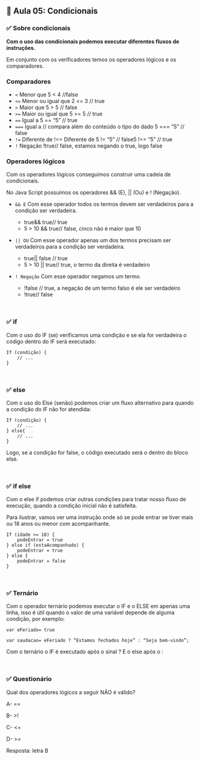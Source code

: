 ## 📝 Aula 05: Condicionais
### ✅ Sobre condicionais
**Com o uso das condicionais podemos executar diferentes fluxos de instruções.**

Em conjunto com os verificadores temos os operadores lógicos e os comparadores.

### Comparadores
- ``<`` Menor que 5 < 4 //false
- ``<=`` Menor ou igual que 2 <= 3 // true
- ``>`` Maior que 5 > 5 // false
- ``>=`` Maior ou igual que 5 >= 5 // true
- ``==`` Igual a 5 == “5” // true
- ``===`` Igual a // compara além do conteúdo o tipo do dado 5 === “5” // false
- ``!=`` Diferente de !== Diferente de 5 != “5” // false5 !== “5” // true
- ``!`` Negação !true// false, estamos negando o true, logo false

### Operadores lógicos 
Com os operadores lógicos conseguimos construir uma cadeia de condicionais.

No Java Script possuímos os operadores && (E), || (Ou) e ! (Negação).

- ``&& E`` Com esse operador todos os termos devem ser verdadeiros para a condição ser verdadeira.
    - true&& true// true
    - 5 > 10 && true// false, cinco não é maior que 10

- ``|| OU`` Com esse operador apenas um dos termos precisam ser verdadeiros para a condição ser verdadeira.
    - true|| false // true
    - 5 > 10 || true// true, o termo da direita é verdadeiro

- ``! Negação`` Com esse operador negamos um termo.
    - !false // true, a negação de um termo falso é ele ser verdadeiro
    - !true// false

<br>

### ✅ if
Com o uso do IF (se) verificamos uma condição e se ela for verdadeira o código dentro do IF será executado:
```
If (condição) {
    // ...
}
```

<br>

### ✅ else
Com o uso do Else (senão) podemos criar um fluxo alternativo para quando a condição do IF não for atendida:
```
If (condição) {
    // ...
} else{
    // ...
}
```

Logo, se a condição for false, o código executado será o dentro do bloco else.

<br>

### ✅ if else
Com o else if podemos criar outras condições para tratar nosso fluxo de execução, quando a condição inicial não é satisfeita. 

Para ilustrar, vamos ver uma instrução onde só se pode entrar se tiver mais ou 18 anos ou menor com acompanhante.
```
If (idade >= 18) {
    podeEntrar = true
} else if (estaAcompanhado) {
    podeEntrar = true
} else {
    podeEntrar = false
}
```

<br>

### ✅ Ternário
Com o operador ternário podemos executar o IF e o ELSE em apenas uma linha, isso é útil quando o valor de uma variável depende de alguma condição, por exemplo:
```
var eFeriado= true

var saudacao= eFeriado ? “Estamos fechados hoje” : “Seja bem-vindo”;
```

Com o ternário o IF é executado após o sinal ? E o else após o :

<br>

### ✅ Questionário
Qual dos operadores lógicos a seguir NÃO é válido?

A- ==

B- >! 

C- <=

D- >=

Resposta: letra B